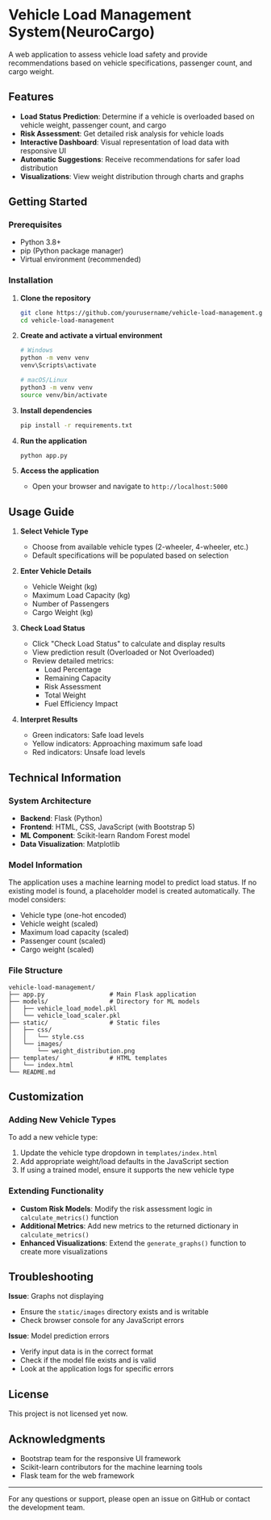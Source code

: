# Vehicle Load Management System(NeuroCargo)

A web application to assess vehicle load safety and provide recommendations based on vehicle specifications, passenger count, and cargo weight.


## Features

- **Load Status Prediction**: Determine if a vehicle is overloaded based on vehicle weight, passenger count, and cargo
- **Risk Assessment**: Get detailed risk analysis for vehicle loads
- **Interactive Dashboard**: Visual representation of load data with responsive UI
- **Automatic Suggestions**: Receive recommendations for safer load distribution
- **Visualizations**: View weight distribution through charts and graphs

## Getting Started

### Prerequisites

- Python 3.8+
- pip (Python package manager)
- Virtual environment (recommended)

### Installation

1. **Clone the repository**
   ```bash
   git clone https://github.com/yourusername/vehicle-load-management.git
   cd vehicle-load-management
   ```

2. **Create and activate a virtual environment**
   ```bash
   # Windows
   python -m venv venv
   venv\Scripts\activate

   # macOS/Linux
   python3 -m venv venv
   source venv/bin/activate
   ```

3. **Install dependencies**
   ```bash
   pip install -r requirements.txt
   ```

4. **Run the application**
   ```bash
   python app.py
   ```

5. **Access the application**
   - Open your browser and navigate to `http://localhost:5000`

## Usage Guide

1. **Select Vehicle Type**
   - Choose from available vehicle types (2-wheeler, 4-wheeler, etc.)
   - Default specifications will be populated based on selection

2. **Enter Vehicle Details**
   - Vehicle Weight (kg)
   - Maximum Load Capacity (kg)
   - Number of Passengers
   - Cargo Weight (kg)

3. **Check Load Status**
   - Click "Check Load Status" to calculate and display results
   - View prediction result (Overloaded or Not Overloaded)
   - Review detailed metrics:
     - Load Percentage
     - Remaining Capacity
     - Risk Assessment
     - Total Weight
     - Fuel Efficiency Impact

4. **Interpret Results**
   - Green indicators: Safe load levels
   - Yellow indicators: Approaching maximum safe load
   - Red indicators: Unsafe load levels

## Technical Information

### System Architecture

- **Backend**: Flask (Python)
- **Frontend**: HTML, CSS, JavaScript (with Bootstrap 5)
- **ML Component**: Scikit-learn Random Forest model
- **Data Visualization**: Matplotlib

### Model Information

The application uses a machine learning model to predict load status. If no existing model is found, a placeholder model is created automatically. The model considers:

- Vehicle type (one-hot encoded)
- Vehicle weight (scaled)
- Maximum load capacity (scaled)
- Passenger count (scaled)
- Cargo weight (scaled)

### File Structure

```
vehicle-load-management/
├── app.py                  # Main Flask application
├── models/                 # Directory for ML models
│   ├── vehicle_load_model.pkl
│   └── vehicle_load_scaler.pkl
├── static/                 # Static files
│   ├── css/
│   │   └── style.css
│   └── images/
│       └── weight_distribution.png
├── templates/              # HTML templates
│   └── index.html
└── README.md
```

## Customization

### Adding New Vehicle Types

To add a new vehicle type:

1. Update the vehicle type dropdown in `templates/index.html`
2. Add appropriate weight/load defaults in the JavaScript section
3. If using a trained model, ensure it supports the new vehicle type

### Extending Functionality

- **Custom Risk Models**: Modify the risk assessment logic in `calculate_metrics()` function
- **Additional Metrics**: Add new metrics to the returned dictionary in `calculate_metrics()`
- **Enhanced Visualizations**: Extend the `generate_graphs()` function to create more visualizations

## Troubleshooting

**Issue**: Graphs not displaying
- Ensure the `static/images` directory exists and is writable
- Check browser console for any JavaScript errors

**Issue**: Model prediction errors
- Verify input data is in the correct format
- Check if the model file exists and is valid
- Look at the application logs for specific errors

## License

This project is not licensed yet now.

## Acknowledgments

- Bootstrap team for the responsive UI framework
- Scikit-learn contributors for the machine learning tools
- Flask team for the web framework

---

For any questions or support, please open an issue on GitHub or contact the development team. 
